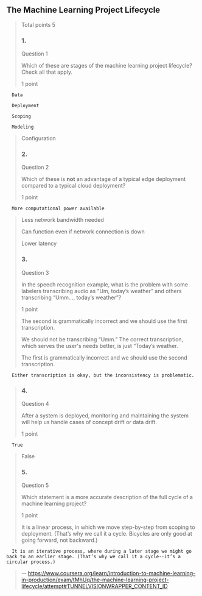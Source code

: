 ## The Machine Learning Project Lifecycle
> 
> Total points 5
> 
> ### 1.
> 
> Question 1
> 
> Which of these are stages of the machine learning project lifecycle? Check all that apply.
> 
> 1 point
> 

      Data 
> 

      Deployment 
> 

      Scoping 
> 

      Modeling 
> 
>  Configuration 
> 
> ### 2.
> 
> Question 2
> 
> Which of these is **not** an advantage of a typical edge deployment compared to a typical cloud deployment?
> 
> 1 point
> 

      More computational power available 
> 
>  Less network bandwidth needed 
> 
>  Can function even if network connection is down 
> 
>  Lower latency 
> 
> ### 3.
> 
> Question 3
> 
> In the speech recognition example, what is the problem with some labelers transcribing audio as “Um, today’s weather” and others transcribing “Umm..., today’s weather”?
> 
> 1 point
> 
>  The second is grammatically incorrect and we should use the first transcription. 
> 
>  We should not be transcribing “Umm.” The correct transcription, which serves the user's needs better, is just “Today’s weather. 
> 
>  The first is grammatically incorrect and we should use the second transcription. 
> 

      Either transcription is okay, but the inconsistency is problematic. 
> 
> ### 4.
> 
> Question 4
> 
> After a system is deployed, monitoring and maintaining the system will help us handle cases of concept drift or data drift.
> 
> 1 point
> 

      True 
> 
>  False 
> 
> ### 5.
> 
> Question 5
> 
> Which statement is a more accurate description of the full cycle of a machine learning project?
> 
> 1 point
> 
>  It is a linear process, in which we move step-by-step from scoping to deployment. (That’s why we call it a cycle. Bicycles are only good at going forward, not backward.) 
> 

      It is an iterative process, where during a later stage we might go back to an earlier stage. (That’s why we call it a cycle--it’s a circular process.)
>
> -- https://www.coursera.org/learn/introduction-to-machine-learning-in-production/exam/tMhUq/the-machine-learning-project-lifecycle/attempt#TUNNELVISIONWRAPPER_CONTENT_ID
